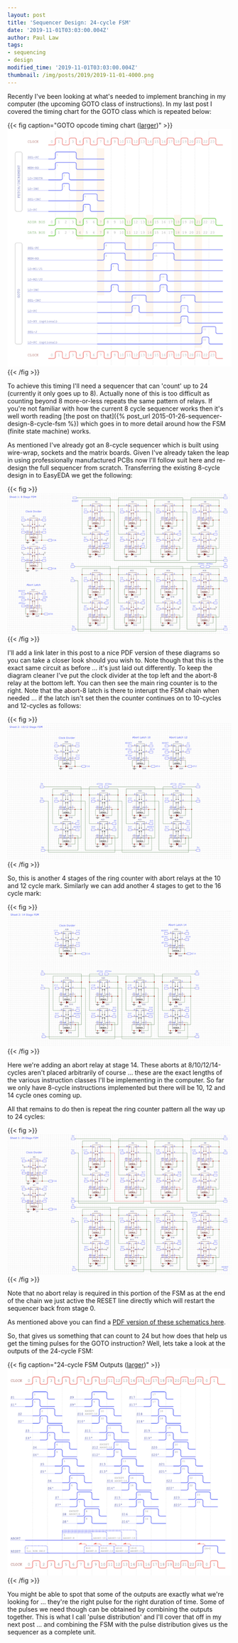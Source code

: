 ```yaml
---
layout: post
title: 'Sequencer Design: 24-cycle FSM'
date: '2019-11-01T03:03:00.004Z'
author: Paul Law
tags:
- sequencing
- design
modified_time: '2019-11-01T03:03:00.004Z'
thumbnail: /img/posts/2019/2019-11-01-4000.png
---
```


Recently I've been looking at what's needed to implement branching in my computer (the upcoming GOTO class of instructions).
In my last post I covered the timing chart for the GOTO class which is repeated below:

{{< fig caption="GOTO opcode timing chart ([larger](/img/posts/2019/2019-10-06-1004.png))" >}}![GOTO opcode timing chart](/img/posts/2019/2019-10-06-0004.png){{< /fig >}}

To achieve this timing I'll need a sequencer that can 'count' up to 24 (currently it only goes up to 8). Actually none of this
is too difficult as counting beyond 8 more-or-less repeats the same pattern of relays. If you're not familiar with how the
current 8 cycle sequencer works then it's well worth reading
[the post on that]({% post_url 2015-01-26-sequencer-design-8-cycle-fsm %})
which goes in to more detail around how the FSM (finite state machine) works.

As mentioned I've already got an 8-cycle sequencer which is built using wire-wrap, sockets and the matrix boards. Given I've
already taken the leap in using professionally manufactured PCBs now I'll follow suit here and re-design the full sequencer
from scratch. Transferring the existing 8-cycle design in to EasyEDA we get the following:

{{< fig >}}![8-cycle FSM](/img/posts/2019/2019-11-01-0000.png){{< /fig >}}

I'll add a link later in this post to a nice PDF version of these diagrams so you can take a closer look should you wish to.
Note though that this is the exact same circuit as before ... it's just laid out differently. To keep the diagram cleaner I've
put the clock divider at the top left and the abort-8 relay at the bottom left. You can then see the main ring counter is to
the right. Note that the abort-8 latch is there to interupt the FSM chain when needed ... if the latch isn't set then the
counter continues on to 10-cycles and 12-cycles as follows:

{{< fig >}}![10/12-cycle FSM](/img/posts/2019/2019-11-01-0001.png){{< /fig >}}

So, this is another 4 stages of the ring counter with abort relays at the 10 and 12 cycle mark. Similarly we can add another
4 stages to get to the 16 cycle mark:

{{< fig >}}![14-cycle FSM](/img/posts/2019/2019-11-01-0002.png){{< /fig >}}

Here we're adding an abort relay at stage 14. These aborts at 8/10/12/14-cycles aren't placed arbitrarily of course ... these
are the exact lengths of the various instruction classes I'll be implementing in the computer. So far we only have 8-cycle
instructions implemented but there will be 10, 12 and 14 cycle ones coming up.

All that remains to do then is repeat the ring counter pattern all the way up to 24 cycles:

{{< fig >}}![24-cycle FSM](/img/posts/2019/2019-11-01-0003.png){{< /fig >}}

Note that no abort relay is required in this portion of the FSM as at the end of the chain we just active the RESET line
directly which will restart the sequencer back from stage 0.

As mentioned above you can find a [PDF version of these schematics here](/img/posts/2019/2019-11-01-1003.pdf).

So, that gives us something that can count to 24 but how does that help us get the timing pulses for the GOTO instruction?
Well, lets take a look at the outputs of the 24-cycle FSM:

{{< fig caption="24-cycle FSM Outputs ([larger](/assets/pdf/sequencer-timing.pdf))" >}}![24-cycle FSM Outputs](/img/posts/2019/2019-11-01-0004.png){{< /fig >}}

You might be able to spot that some of the outputs are exactly what we're looking for ... they're the right pulse for the
right duration of time. Some of the pulses we need though can be obtained by combining the outputs together. This is what I
call 'pulse distribution' and I'll cover that off in my next post ... and combining the FSM with the pulse distribution
gives us the sequencer as a complete unit.
